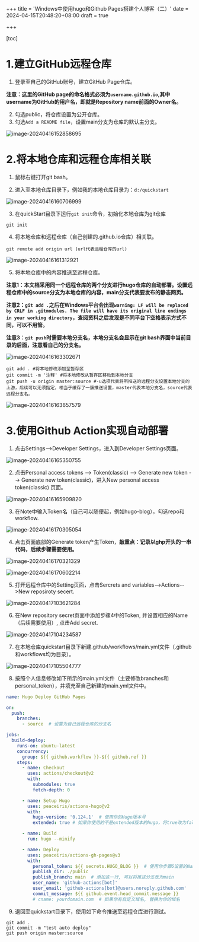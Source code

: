 +++
title = 'Windows中使用hugo和Github Pages搭建个人博客（二）'
date = 2024-04-15T20:48:20+08:00
draft = true

+++

[toc]

# 1.建立GitHub远程仓库

1. 登录至自己的GitHub账号，建立GitHub Page仓库。

**注意：这里的GitHub page的命名格式必须为`username.github.io`,其中username为GitHub的用户名，即就是Repository name前面的Owner名。**

2. 勾选public，将仓库设置为公开仓库。
3. 勾选`Add a README file`，设置main分支为仓库的默认主分支。

![image-20240416152858695](D:\quickstart\content\posts\blog01\assets\image-20240416152858695.png)

# 2.将本地仓库和远程仓库相关联

1. 鼠标右键打开git bash。

2. 进入至本地仓库目录下，例如我的本地仓库目录为：`d:/quickstart`

![image-20240416160706999](D:\quickstart\content\posts\blog01\assets\image-20240416160706999.png)

3. 在quickStart目录下运行`git init`命令，初始化本地仓库为git仓库

```shell
git init
```

4. 将本地仓库和远程仓库（自己创建的.github.io仓库）相关联。

```shell
git remote add origin url (url代表远程仓库的url)
```

![image-20240416161312921](D:\quickstart\content\posts\blog01\assets\image-20240416161312921.png)

5. 将本地仓库中的内容推送至远程仓库。

**注意1：本文档采用同一个远程仓库的两个分支进行hugo仓库的自动部署。设置远程仓库中的source分支为本地仓库的内容，main分支代表要发布的静态网页。**

**注意2：`git add .`之后在Windows平台会出现`warning: LF will be replaced by CRLF in .gitmodules.
The file will have its original line endings in your working directory`，查阅资料之后发现是不同平台下空格表示方式不同，可以不用管。**

**注意3：`git push`时需要本地分支名，本地分支名会显示在git bash界面中当前目录的后面，注意看自己的分支名。**

![image-20240416163302671](D:\quickstart\content\posts\blog01\assets\image-20240416163302671.png)

```shell
git add . #将本地修改添加至暂存区
git commit -m '注释' #将本地修改从暂存区移动到本地分支
git push -u origin master:source #-u选项代表将所推送的远程分支设置本地分支的上游，后续可以无须指定，相当于缓存了一簇推送设置，master代表本地分支名，source代表远程分支名。 
```

![image-20240416163657579](D:\quickstart\content\posts\blog01\assets\image-20240416163657579.png)

# 3.使用Github Action实现自动部署

1. 点击Settings-->Developer Settings，进入到Developer Settings页面。

![image-20240416165350755](D:\quickstart\content\posts\blog01\assets\image-20240416165350755.png)

2. 点击Personal access tokens --> Token(classic) --> Generate new token --> Generate new token(classic)，进入New personal access token(classic) 页面。

![image-20240416165909820](D:\quickstart\content\posts\blog01\assets\image-20240416165909820.png)

3. 在Note中输入Token名（自己可以随便起，例如hugo-blog），勾选repo和workflow.

![image-20240416170305054](D:\quickstart\content\posts\blog01\assets\image-20240416170305054.png)

4. 点击页面底部的Generate token产生Token，**敲重点：记录以ghp开头的一串代码，后续步骤需要使用。**

![image-20240416170321329](D:\quickstart\content\posts\blog01\assets\image-20240416170321329.png)

![image-20240416170602214](D:\quickstart\content\posts\blog01\assets\image-20240416170602214.png)

5. 打开远程仓库中的Setting页面，点击Sercrets and variables-->Actions-->New reposiroty secert.

![image-20240417103621284](D:\quickstart\content\posts\blog01\assets\image-20240417103621284.png)

6. 在New repository secret页面中添加步骤4中的Token, 并设置相应的Name（后续需要使用）, 点击Add secret.

![image-20240417104234587](D:\quickstart\content\posts\blog01\assets\image-20240417104234587.png)

7. 在本地仓库quickstart目录下新建.github/workflows/main.yml文件（.github和workflows均为目录）。

![image-20240417105504777](D:\quickstart\content\posts\blog01\assets\image-20240417105504777.png)

8. 按照个人信息修改如下所示的main.yml文件（主要修改branches和personal_token），并填充至自己新建的main.yml文件中。

```yaml
name: Hugo Deploy GitHub Pages

on:
  push:
    branches:
      - source  # 设置为自己远程仓库的分支名

jobs:
  build-deploy:
    runs-on: ubuntu-latest
    concurrency:
      group: ${{ github.workflow }}-${{ github.ref }}
    steps:
      - name: Checkout
        uses: actions/checkout@v2
        with:
          submodules: true
          fetch-depth: 0

      - name: Setup Hugo
        uses: peaceiris/actions-hugo@v2
        with:
          hugo-version: '0.124.1'  # 使用你的Hugo版本号
          extended: true # 如果你使用的不是extended版本的hugo，将true改为false

      - name: Build
        run: hugo --minify

      - name: Deploy
        uses: peaceiris/actions-gh-pages@v3
        with:
          personal_token: ${{ secrets.HUGO_BLOG }}  # 使用你步骤6设置的Name(大写)
          publish_dir: ./public
          publish_branch: main  # 添加这一行, 可以将推送分支改为main
          user_name: 'github-actions[bot]'
          user_email: 'github-actions[bot]@users.noreply.github.com'
          commit_message: ${{ github.event.head_commit.message }}
          # cname: yourdomain.com  # 如果你有自定义域名, 替换为你的域名
```

9. 退回至quickstart目录下，使用如下命令推送至远程仓库进行测试。

```shell
git add .
git commit -m "test auto deploy"
git push origin master:source
```

